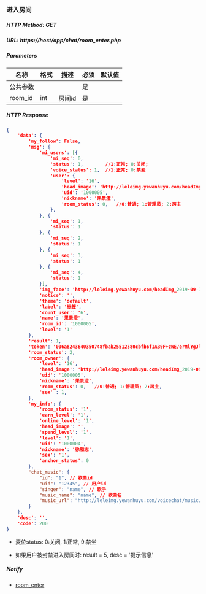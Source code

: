 ### 进入房间

##### HTTP Method: GET
##### URL: https://host/app/chat/room_enter.php


#####  Parameters
名称|格式|描述|必须|默认值
---|---|---|---|---
公共参数|||是|
room_id|int|房间id|是|


##### HTTP Response
```json
{
	'data': {
		'my_follow': False,
		'msg': {
			'mi_users': [{
				'mi_seq': 0,
				'status': 1,		//1:正常; 0:关闭;
				'voice_status': 1,	//1:正常; 0:禁麦
				'user': {
					'level': '16',
					'head_image': 'http://leleimg.yewanhuyu.com/headImg_2019-09-14_images_5525350_1568469135122.jpg',
					'uid': '1000005',
					'nickname': '果景澄',
					'room_status': 0,	//0:普通; 1:管理员; 2:房主
				},
			}, {
				'mi_seq': 1,
				'status': 1
			}, {
				'mi_seq': 2,
				'status': 1
			}, {
				'mi_seq': 3,
				'status': 1
			}, {
				'mi_seq': 4,
				'status': 1
			}],
			'img_face': 'http://leleimg.yewanhuyu.com/headImg_2019-09-14_images_5525350_1568469135122.jpg',
			'notice': '',
			'theme': 'default',
			'label': '标签',
			'count_user': '6',
			'name': '果景澄',
			'room_id': '1000005',
			'level': '1'
		},
		'result': 1,
		'token': '006a8243640350748fbab25512580cbfb6fIAB9F+zWE/erMlYgJliL4wKPE8945CdbFgALPT7dF85VllIhlmtSIZZrIgCyMQEAt+eNXQQAAQAAAAAAAwAAAAAAAgAAAAAABAAAAAAA',
		'room_status': 2,
		'room_owner': {
			'level': '16',
			'head_image': 'http://leleimg.yewanhuyu.com/headImg_2019-09-14_images_5525350_1568469135122.jpg',
			'uid': '1000005',
			'nickname': '果景澄',
			'room_status': 0,	//0:普通; 1:管理员; 2:房主,
			'sex' : 1,
		},
		'my_info': {
			'room_status': '1',
			'earn_level': '1',
			'online_level': '1',
			'head_image': '',
			'spend_level': '1',
			'level': '1',
			'uid': '1000004',
			'nickname': '徐和志',
			'sex': '1',
			'anchor_status': 0
		},
		"chat_music": {
			"id": "1", // 歌曲id
			"uid": "12345", // 用户id
			"singer": "name", // 歌手
			"music_name": "name", // 歌曲名
			"music_url": "http://leleimg.yewanhuyu.com/voicechat/music/Kiss The Rain.mp3", // 歌曲url
		}
	},
	'desc': '',
	'code': 200
}
```
* 麦位status: 0:关闭, 1:正常, 9:禁坐

* 如果用户被封禁进入房间时: result = 5, desc = '提示信息'

##### Notify
* [room_enter](room.md)
